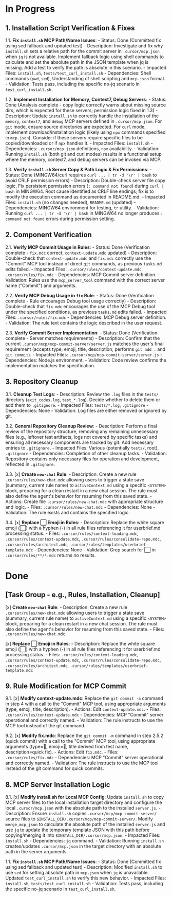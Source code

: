 # In Progress

## 1. Installation Script Verification & Fixes

1.1. **Fix `install.sh` MCP Path/Name Issues**:
    - Status: Done (Committed fix using sed fallback and updated test)
    - Description: Investigate and fix why `install.sh` sets a relative path for the commit server in `.cursor/mcp.json` when `jq` is not available. Implement fallback logic using shell commands to calculate and set the absolute path in the JSON template when jq is missing. Add a test to verify the path is absolute in this scenario.
    - Impacted Files: `install.sh`, `tests/test_curl_install.sh`
    - Dependencies: Shell commands (`pwd`, `sed`), Understanding of shell scripting and `mcp.json` format.
    - Validation: Tests pass, including the specific no-jq scenario in `test_curl_install.sh`.

1.2. **Implement Installation for Memory, Context7, Debug Servers**:
    - Status: Done (Analysis complete - copy logic correctly warns about missing source dirs, which is expected for these servers; permission logic fixed in 1.3)
    - Description: Update `install.sh` to correctly handle the installation of the `memory`, `context7`, and `debug` MCP servers defined in `.cursor/mcp.json`. For `git` mode, ensure source directories are expected. For `curl` mode, implement download/installation logic (likely using `npx` commands specified in `mcp.json`). Consider if these servers require specific files to be copied/downloaded or if `npx` handles it.
    - Impacted Files: `install.sh`
    - Dependencies: `.cursor/mcp.json` definitions, `npx` availability.
    - Validation: Running `install.sh` (both git and curl modes) results in a functional setup where the memory, context7, and debug servers can be invoked via MCP.

1.3. **Verify `install.sh` Server Copy & Path Logic & Fix Permissions**:
    - Status: Done (MINGW64/curl requires `curl ... | tr -d '\r' | bash` to avoid CRLF permission errors)
    - Description: Double-check server file copy logic. Fix persistent permission errors (`: command not found`) during `curl | bash` in MINGW64. Root cause identified as CRLF line endings; fix is to modify the execution command as documented in README.md.
    - Impacted Files: `install.sh` (no changes needed), `README.md` (updated)
    - Dependencies: MINGW64 environment for testing, `tr` utility.
    - Validation: Running `curl ... | tr -d '\r' | bash` in MINGW64 no longer produces `: command not found` errors during permission setting.

## 2. Component Verification

2.1. **Verify MCP Commit Usage in Rules**:
    - Status: Done (Verification complete - `fix.mdc` correct, `context-update.mdc` updated)
    - Description: Double-check that `context-update.mdc` and `fix.mdc` correctly use the "Commit" MCP tool instead of direct `git` commands, as previous `tasks.md` edits failed.
    - Impacted Files: `.cursor/rules/context-update.mdc`, `.cursor/rules/fix.mdc`
    - Dependencies: MCP Commit server definition.
    - Validation: Rules use the `mcp_server_tool` command with the correct server name ("Commit") and arguments.

2.2. **Verify MCP Debug Usage in `fix` Rule**:
    - Status: Done (Verification complete - Rule encourages Debug tool usage correctly)
    - Description: Double-check that `fix.mdc` encourages the use of the MCP Debug tool under the specified conditions, as previous `tasks.md` edits failed.
    - Impacted Files: `.cursor/rules/fix.mdc`
    - Dependencies: MCP Debug server definition.
    - Validation: The rule text contains the logic described in the user request.

2.3. **Verify Commit Server Implementation**:
    - Status: Done (Verification complete - Server matches requirements)
    - Description: Confirm that the current `.cursor/mcp/mcp-commit-server/server.js` matches the user's final requirement (accepts type, emoji, title, description; performs `git add .` and `git commit`).
    - Impacted Files: `.cursor/mcp/mcp-commit-server/server.js`
    - Dependencies: Node.js environment.
    - Validation: Code review confirms the implementation matches the specification.

## 3. Repository Cleanup

3.1. **Cleanup Test Logs**:
    - Description: Review the `.log` files in the `tests/` directory (`exit_codes.log`, `test_*.log`). Decide whether to delete them or add them to `.gitignore`.
    - Impacted Files: `tests/*.log`, `.gitignore`
    - Dependencies: None
    - Validation: Log files are either removed or ignored by git.

3.2. **General Repository Cleanup Review**:
    - Description: Perform a final review of the repository structure, removing any remaining unnecessary files (e.g., leftover test artifacts, logs not covered by specific tasks) and ensuring all necessary components are tracked by git. Add necessary entries to `.gitignore`.
    - Impacted Files: Various (potentially `tests/`, root), `.gitignore`
    - Dependencies: Completion of other cleanup tasks.
    - Validation: Repository contains only necessary files for operation and development, reflected in `.gitignore`.

3.3. [x] **Create `new-chat` Rule**:
    - Description: Create a new rule `.cursor/rules/new-chat.mdc` allowing users to trigger a state save (summary, current rule name) to `activeContext.md` using a specific `<SYSTEM>` block, preparing for a clean restart in a new chat session. The rule must also define the agent's behavior for resuming from this saved state.
    - Actions: Create file `.cursor/rules/new-chat.mdc` with appropriate structure and logic.
    - Files: `.cursor/rules/new-chat.mdc`
    - Dependencies: None
    - Validation: The rule exists and contains the specified logic.

3.4. [x] **Replace ⬜ Emoji in Rules**:
    - Description: Replace the white square emoji (⬜) with a hyphen (-) in all rule files referencing it for userbrief.md processing status.
    - Files: `.cursor/rules/context-loading.mdc`, `.cursor/rules/context-update.mdc`, `.cursor/rules/consolidate-repo.mdc`, `.cursor/rules/architect.mdc`, `.cursor/rules/templates/userbrief-template.mdc`
    - Dependencies: None
    - Validation: Grep search for ⬜ in `.cursor/rules/**/*.mdc` returns no results.

# Done

## [Task Group - e.g., Rules, Installation, Cleanup]
[x] **Create `new-chat` Rule**:
    - Description: Create a new rule `.cursor/rules/new-chat.mdc` allowing users to trigger a state save (summary, current rule name) to `activeContext.md` using a specific `<SYSTEM>` block, preparing for a clean restart in a new chat session. The rule must also define the agent's behavior for resuming from this saved state.
    - Files: `.cursor/rules/new-chat.mdc`

[x] **Replace ⬜ Emoji in Rules**:
    - Description: Replace the white square emoji (⬜) with a hyphen (-) in all rule files referencing it for userbrief.md processing status.
    - Files: `.cursor/rules/context-loading.mdc`, `.cursor/rules/context-update.mdc`, `.cursor/rules/consolidate-repo.mdc`, `.cursor/rules/architect.mdc`, `.cursor/rules/templates/userbrief-template.mdc`

## 9. Rule Modification for MCP Commit

9.1. [x] **Modify context-update.mdc**: Replace the `git commit -a` command in step 4 with a call to the "Commit" MCP tool, using appropriate arguments (type, emoji, title, description).
    - Actions: Edit `context-update.mdc`.
    - Files: `.cursor/rules/context-update.mdc`
    - Dependencies: MCP "Commit" server operational and correctly named.
    - Validation: The rule instructs to use the MCP tool instead of the git command.

9.2. [x] **Modify fix.mdc**: Replace the `git commit -m` command in step 2.5.2 (quick commit) with a call to the "Commit" MCP tool, using appropriate arguments (type=:wrench:, emoji=:bug:, title derived from test name, description=quick fix).
    - Actions: Edit `fix.mdc`.
    - Files: `.cursor/rules/fix.mdc`
    - Dependencies: MCP "Commit" server operational and correctly named.
    - Validation: The rule instructs to use the MCP tool instead of the git command for quick commits.

## 8. MCP Server Installation Logic

8.1. [x] **Modify install.sh for Local MCP Config**: Update `install.sh` to copy MCP server files to the local installation target directory and configure the local `.cursor/mcp.json` with the absolute path to the installed `server.js`.
    - Description: Ensure `install.sh` copies `.cursor/mcp/mcp-commit-server/` source files to `$INSTALL_DIR/.cursor/mcp/mcp-commit-server/`. Modify `merge_mcp_json` to calculate the absolute path of the installed `server.js` and use `jq` to update the temporary template JSON with this path before copying/merging it into `$INSTALL_DIR/.cursor/mcp.json`.
    - Impacted Files: `install.sh`
    - Dependencies: `jq` command.
    - Validation: Running `install.sh` creates/updates `.cursor/mcp.json` in the target directory with an absolute path in the server arguments.

1.1. **Fix `install.sh` MCP Path/Name Issues**:
    - Status: Done (Committed fix using sed fallback and updated test)
    - Description: Modified `install.sh` to use `sed` for setting absolute path in `mcp.json` when `jq` is unavailable. Updated `test_curl_install.sh` to verify this new behavior.
    - Impacted Files: `install.sh`, `tests/test_curl_install.sh`
    - Validation: Tests pass, including the specific no-jq scenario in `test_curl_install.sh`.

